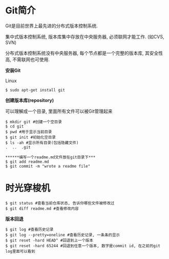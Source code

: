# Git简介

Git是目前世界上最先进的分布式版本控制系统.

集中式版本控制系统, 版本库集中存放在中央服务器, 必须联网才能工作. (如CVS, SVN)

分布式版本控制系统没有中央服务器, 每个节点都是一个完整的版本库, 其安全性高, 不需联网也可使用.

**安装Git**

Linux

```
$ sudo apt-get install git
```

**创建版本库(repository)**

可以理解成一个目录, 里面所有文件可以被Git管理起来

```
$ mkdir git #创建一个空目录
$ cd git
$ pwd #用于显示当前目录
$ git init #初始化空目录
$ ls -ah #显示所有目录(包括隐藏文件)
.  ..  .git

******编写一个readme.md文件放在git目录下***
$ git add readme.md
$ git commit -m "wrote a readme file"
```



# 时光穿梭机

```
$ git status #查看当前仓库状态, 告诉你哪些文件被修改过
$ git diff readme.md #查看修改内容
```

**版本回退**

```
$ git log #查看历史记录
$ git log --pretty=oneline #查看历史记录, 一条条的显示
$ git reset -hard HEAD^ #回退到上一个版本
$ git reset -hard 65244 #回退到任意一个版本, 数字是commit id, 在之前的git log里面可以看到
```

